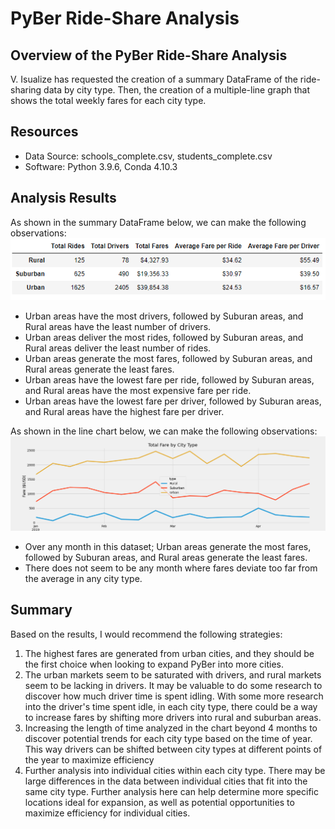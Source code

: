 # PyBer Ride-Share Analysis

## Overview of the PyBer Ride-Share Analysis
V. Isualize has requested the creation of a summary DataFrame of the ride-sharing data by city type. Then, the creation of a multiple-line graph that shows the total weekly fares for each city type.

## Resources
- Data Source: schools_complete.csv, students_complete.csv
- Software: Python 3.9.6, Conda 4.10.3

## Analysis Results
As shown in the summary DataFrame below, we can make the following observations:
![PyBer_Summary](challenge/analysis/PyBer_summary_df.png)
- Urban areas have the most drivers, followed by Suburan areas, and Rural areas have the least number of drivers.
- Urban areas deliver the most rides, followed by Suburan areas, and Rural areas deliver the least number of rides.
- Urban areas generate the most fares, followed by Suburan areas, and Rural areas generate the least fares.
- Urban areas have the lowest fare per ride, followed by Suburan areas, and Rural areas have the most expensive fare per ride.
- Urban areas have the lowest fare per driver, followed by Suburan areas, and Rural areas have the highest fare per driver.

As shown in the line chart below, we can make the following observations:
![PyBer_Fare_Summary](challenge/analysis/PyBer_fare_summary.png)
- Over any month in this dataset; Urban areas generate the most fares, followed by Suburan areas, and Rural areas generate the least fares.
- There does not seem to be any month where fares deviate too far from the average in any city type.

## Summary
Based on the results, I would recommend the following strategies:
1. The highest fares are generated from urban cities, and they should be the first choice when looking to expand PyBer into more cities.
2. The urban markets seem to be saturated with drivers, and rural markets seem to be lacking in drivers. It may be valuable to do some research to discover how much driver time is spent idling. With some more research into the driver's time spent idle, in each city type, there could be a way to increase fares by shifting more drivers into rural and suburban areas.
3. Increasing the length of time analyzed in the chart beyond 4 months to discover potential trends for each city type based on the time of year. This way drivers can be shifted between city types at different points of the year to maximize efficiency
4. Further analysis into individual cities within each city type. There may be large differences in the data between individual cities that fit into the same city type. Further analysis here can help determine more specific locations ideal for expansion, as well as potential opportunities to maximize efficiency for individual cities.

